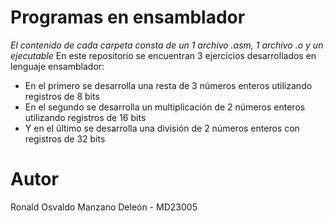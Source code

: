 # Programas en ensamblador
*El contenido de cada carpeta consta de un 1 archivo .asm, 1 archivo .o y un ejecutable*
En este repositorio se encuentran 3 ejercicios desarrollados en lenguaje ensamblador:
- En el primero se desarrolla una resta de 3 números enteros utilizando registros de 8 bits
- En el segundo se desarrolla un multiplicación de 2 números enteros utilizando registros de 16 bits
- Y en el último se desarrolla una división de 2 números enteros con registros de 32 bits

# Autor
Ronald Osvaldo Manzano Deleón - MD23005 

